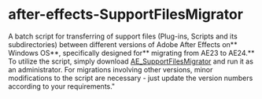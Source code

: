 # after-effects-SupportFilesMigrator
A batch script for transferring of support files (Plug-ins, Scripts and its subdirectories) between different versions of Adobe After Effects on** Windows OS**, specifically designed for** migrating from AE23 to AE24.** To utilize the script, simply download [AE_SupportFilesMigrator](AE_SupportFilesMigrator) and run it as an administrator. For migrations involving other versions, minor modifications to the script are necessary - just update the version numbers according to your requirements."
